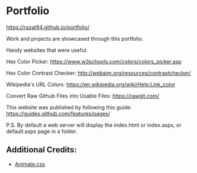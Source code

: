 # Portfolio
 https://razat94.github.io/portfolio/


Work and projects are showcased through this portfolio.


Handy websites that were useful:


Hex Color Picker: https://www.w3schools.com/colors/colors_picker.asp


Hex Color Contrast Checker: http://webaim.org/resources/contrastchecker/


Wikipedia's URL Colors: https://en.wikipedia.org/wiki/Help:Link_color


Convert Raw Github Files into Usable Files: https://rawgit.com/


This website was published by following this guide: https://guides.github.com/features/pages/


P.S. By default a web server will display the index.html or index.aspx, or default.aspx page in a folder.


## Additional Credits:
* [Animate.css](https://github.com/daneden/animate.css)